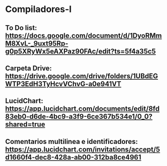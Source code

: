 # Compiladores-I

## To Do list:  https://docs.google.com/document/d/1DyoRMmM8XvL-_9uxt95Rp-g0p5XRyWx5eAXPaz90FAc/edit?ts=5f4a35c5
## Carpeta Drive: https://drive.google.com/drive/folders/1UBdEGWTP3EdH3TyHcvVChvG-a0e941VT
## LucidChart: https://app.lucidchart.com/documents/edit/8fd83eb0-d6de-4bc9-a3f9-6ce367b534e1/0_0?shared=true
## Comentarios multilinea e identificadores: https://app.lucidchart.com/invitations/accept/5d1660f4-dec8-428a-ab00-312ba8ce4961
